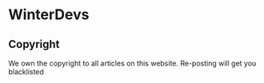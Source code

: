 # WinterDevs

## Copyright 
We own the copyright to all articles on this website. Re-posting will get you blacklisted
